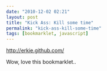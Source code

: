 ```yaml
---
date: "2010-12-02 02:21"
layout: post
title: "Kick Ass: Kill some time"
permalink: "kick-ass-kill-some-time"
tags: [bookmarklet, javascript]
---
```


<a href="http://erkie.github.com/">http://erkie.github.com/</a>

Wow, love this bookmarklet..
